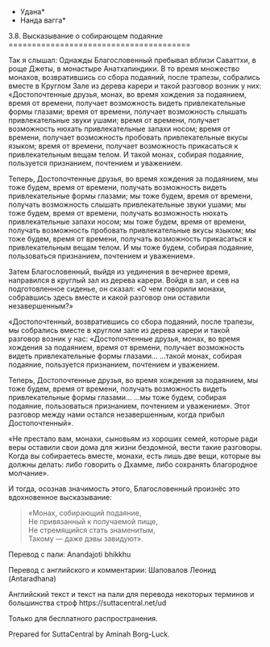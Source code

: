 * Удана*
* Нанда вагга*

3\.8\. Высказывание о собирающем подаяние
\=\=\=\=\=\=\=\=\=\=\=\=\=\=\=\=\=\=\=\=\=\=\=\=\=\=\=\=\=\=\=\=\=\=\=\=\=\=\=

Так я слышал: Однажды Благословенный пребывал вблизи Саваттхи, в роще Джеты, в монастыре Анатхапиндики\. В то время множество монахов, возвратившись со сбора подаяний, после трапезы, собрались вместе в Круглом Зале из дерева карери и такой разговор возник у них: «Достопочтенные друзья, монах, во время хождения за подаянием, время от времени, получает возможность видеть привлекательные формы глазами; время от времени, получает возможность слышать привлекательные звуки ушами; время от времени, получает возможность нюхать привлекательные запахи носом; время от времени, получает возможность пробовать привлекательные вкусы языком; время от времени, получает возможность прикасаться к привлекательным вещам телом\. И такой монах, собирая подаяние, пользуется признанием, почтением и уважением\.

Теперь, Достопочтенные друзья, во время хождения за подаянием, мы тоже будем, время от времени, получать возможность видеть привлекательные формы глазами; мы тоже будем, время от времени, получать возможность слышать привлекательные звуки ушами; мы тоже будем, время от времени, получать возможность нюхать привлекательные запахи носом; мы тоже будем, время от времени, получать возможность пробовать привлекательные вкусы языком; мы тоже будем, время от времени, получать возможность прикасаться к привлекательным вещам телом\. И мы тоже будем, собирая подаяние, пользоваться признанием, почтением и уважением»\.

Затем Благословенный, выйдя из уединения в вечернее время, направился в круглый зал из дерева карери\. Войдя в зал, и сев на подготовленное сиденье, он сказал: «О чем говорили монахи, собравшись здесь вместе и какой разговор они оставили незавершенным?»

«Достопочтенный, возвратившись со сбора подаяний, после трапезы, мы собрались вместе в круглом зале из дерева карери и такой разговор возник у нас: «Достопочтенные друзья, монах, во время хождения за подаянием, время от времени, получает возможность видеть привлекательные формы глазами… …такой монах, собирая подаяние, пользуется признанием, почтением и уважением\.

Теперь, Достопочтенные друзья, во время хождения за подаянием, мы тоже будем, время от времени, получать возможность видеть привлекательные формы глазами… …мы тоже будем, собирая подаяние, пользоваться признанием, почтением и уважением»\. Этот разговор между нами остался незавершенным, когда прибыл Достопочтенный»\.

«Не престало вам, монахи, сыновьям из хороших семей, которые ради веры оставили свои дома для жизни бездомной, вести такие разговоры\. Когда вы собираетесь вместе, монахи, есть лишь две вещи, которые вы должны делать: либо говорить о Дхамме, либо сохранять благородное молчание»\.

И тогда, осознав значимость этого, Благословенный произнёс это вдохновенное высказывание:

> «Монах, собирающий подаяние,  
> Не привязанный к получаемой пище,  
> Не стремящийся стать знаменитым,  
> Такому — даже дэвы завидуют»\.

Перевод с пали: Anandajoti bhikkhu

Перевод с английского и комментарии: Шаповалов Леонид \(Antaradhana\)

Английский текст и текст на пали для перевода некоторых терминов и большинства строф https://suttacentral\.net/ud

  

Только для бесплатного распространения\.

  

Prepared for SuttaCentral by Aminah Borg\-Luck\.